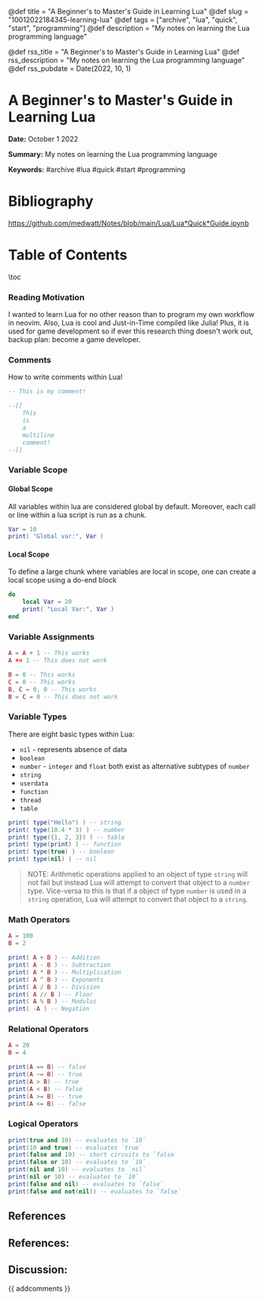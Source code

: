 @def title = "A Beginner's to Master's Guide in Learning Lua"
@def slug = "10012022184345-learning-lua"
@def tags = ["archive", "lua", "quick", "start", "programming"]
@def description = "My notes on learning the Lua programming language"

@def rss_title = "A Beginner's to Master's Guide in Learning Lua"
@def rss_description = "My notes on learning the Lua programming language"
@def rss_pubdate = Date(2022, 10, 1)


A Beginner's to Master's Guide in Learning Lua
=========

**Date:** October 1 2022

**Summary:** My notes on learning the Lua programming language

**Keywords:** #archive #lua #quick #start #programming

Bibliography
==========

https://github.com/medwatt/Notes/blob/main/Lua/Lua*Quick*Guide.ipynb

Table of Contents
=========

\toc

### Reading Motivation

I wanted to learn Lua for no other reason than to program my own workflow in neovim. Also, Lua is cool and Just-in-Time compiled like Julia! Plus, it is used for game development so if ever this research thing doesn't work out, backup plan: become a game developer.

### Comments

How to write comments within Lua!

```lua
-- This is my comment! 

--[[ 
	This
	is 
	a 
	multiline 
	comment! 
--]]
```

### Variable Scope

#### Global Scope

All variables within lua are considered global by default. Moreover, each call or line within a lua script is run as a chunk.

```lua
Var = 10
print( "Global var:", Var )
```

#### Local Scope

To define a large chunk where variables are local in scope, one can create a local scope using a do-end block 

```lua
do
	local Var = 20
	print( "Local Var:", Var )
end
```

### Variable Assignments

```lua
A = A + 1 -- This works 
A += 1 -- This does not work 

B = 0 -- This works
C = 0 -- This works
B, C = 0, 0 -- This works
B = C = 0 -- This does not work
```

### Variable Types

There are eight basic types within Lua: 

  * `nil` - represents absence of data
  * `boolean`
  * `number` - `integer` and `float` both exist as alternative subtypes of `number`
  * `string`
  * `userdata`
  * `function`
  * `thread`
  * `table`

```lua
print( type("Hello") ) -- string 
print( type(10.4 * 3) ) -- number 
print( type({1, 2, 3}) ) -- table
print( type(print) ) -- function 
print( type(true) ) -- boolean 
print( type(nil) ) -- nil
```

> NOTE: Arithmetic operations applied to an object of type `string` will not fail but instead Lua will attempt to convert that object to a `number` type.  Vice-versa to this is that if a object of type `number` is used in a `string` operation, Lua will attempt to convert that object to a `string`.


### Math Operators

```lua
A = 100
B = 2 

print( A + B ) -- Addition
print( A - B ) -- Subtraction 
print( A * B ) -- Multiplication
print( A ^ B ) -- Exponents 
print( A / B ) -- Division
print( A // B ) -- Floor
print( A % B ) -- Modulus
print( -A ) -- Negation
```

### Relational Operators

```lua
A = 20
B = 4

print(A == B) -- false
print(A ~= B) -- true
print(A > B) -- true
print(A < B) -- false
print(A >= B) -- true
print(A <= B) -- false
```

### Logical Operators

```lua
print(true and 10) -- evaluates to `10`
print(10 and true) -- evaluates `true`
print(false and 10) -- short circuits to `false`
print(false or 10) -- evaluates to `10`
print(nil and 10) -- evaluates to `nil`
print(nil or 10) -- evaluates to `10`
print(false and nil) -- evaluates to `false`
print(false and not(nil)) -- evaluates to `false`
```

## References

## References:
## Discussion: 

{{ addcomments }}

